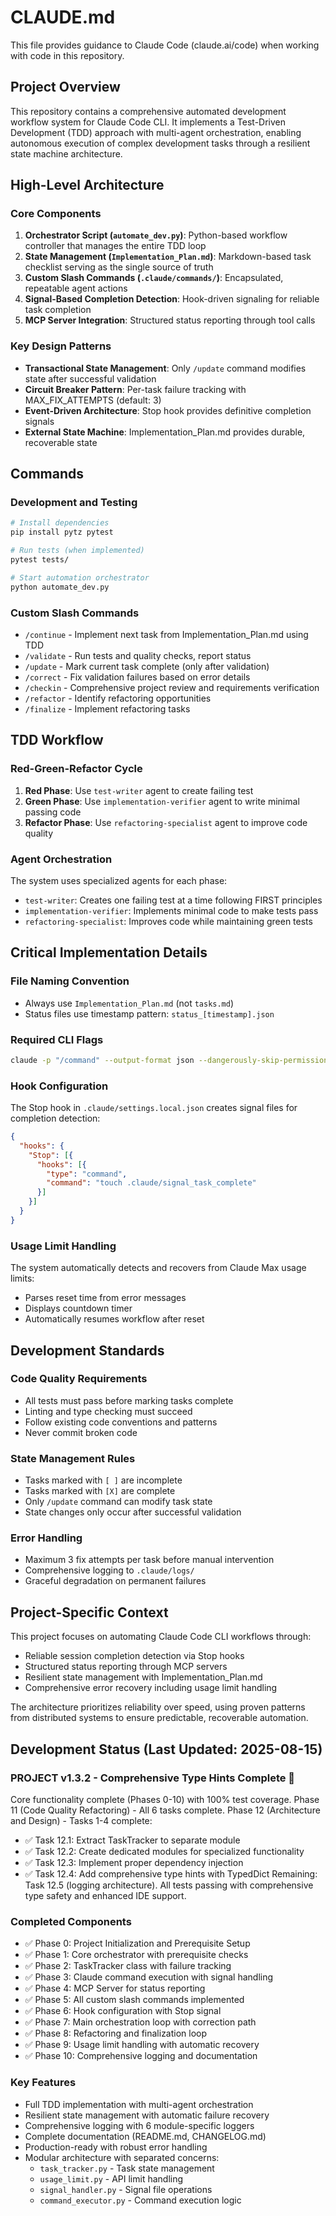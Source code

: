 # CLAUDE.md

This file provides guidance to Claude Code (claude.ai/code) when working with code in this repository.

## Project Overview

This repository contains a comprehensive automated development workflow system for Claude Code CLI. It implements a Test-Driven Development (TDD) approach with multi-agent orchestration, enabling autonomous execution of complex development tasks through a resilient state machine architecture.

## High-Level Architecture

### Core Components

1. **Orchestrator Script (`automate_dev.py`)**: Python-based workflow controller that manages the entire TDD loop
2. **State Management (`Implementation_Plan.md`)**: Markdown-based task checklist serving as the single source of truth
3. **Custom Slash Commands (`.claude/commands/`)**: Encapsulated, repeatable agent actions
4. **Signal-Based Completion Detection**: Hook-driven signaling for reliable task completion
5. **MCP Server Integration**: Structured status reporting through tool calls

### Key Design Patterns

- **Transactional State Management**: Only `/update` command modifies state after successful validation
- **Circuit Breaker Pattern**: Per-task failure tracking with MAX_FIX_ATTEMPTS (default: 3)
- **Event-Driven Architecture**: Stop hook provides definitive completion signals
- **External State Machine**: Implementation_Plan.md provides durable, recoverable state

## Commands

### Development and Testing

```bash
# Install dependencies
pip install pytz pytest

# Run tests (when implemented)
pytest tests/

# Start automation orchestrator
python automate_dev.py
```

### Custom Slash Commands

- `/continue` - Implement next task from Implementation_Plan.md using TDD
- `/validate` - Run tests and quality checks, report status
- `/update` - Mark current task complete (only after validation)
- `/correct` - Fix validation failures based on error details
- `/checkin` - Comprehensive project review and requirements verification
- `/refactor` - Identify refactoring opportunities
- `/finalize` - Implement refactoring tasks

## TDD Workflow

### Red-Green-Refactor Cycle

1. **Red Phase**: Use `test-writer` agent to create failing test
2. **Green Phase**: Use `implementation-verifier` agent to write minimal passing code
3. **Refactor Phase**: Use `refactoring-specialist` agent to improve code quality

### Agent Orchestration

The system uses specialized agents for each phase:
- `test-writer`: Creates one failing test at a time following FIRST principles
- `implementation-verifier`: Implements minimal code to make tests pass
- `refactoring-specialist`: Improves code while maintaining green tests

## Critical Implementation Details

### File Naming Convention
- Always use `Implementation_Plan.md` (not `tasks.md`)
- Status files use timestamp pattern: `status_[timestamp].json`

### Required CLI Flags
```bash
claude -p "/command" --output-format json --dangerously-skip-permissions
```

### Hook Configuration
The Stop hook in `.claude/settings.local.json` creates signal files for completion detection:
```json
{
  "hooks": {
    "Stop": [{
      "hooks": [{
        "type": "command",
        "command": "touch .claude/signal_task_complete"
      }]
    }]
  }
}
```

### Usage Limit Handling
The system automatically detects and recovers from Claude Max usage limits:
- Parses reset time from error messages
- Displays countdown timer
- Automatically resumes workflow after reset

## Development Standards

### Code Quality Requirements
- All tests must pass before marking tasks complete
- Linting and type checking must succeed
- Follow existing code conventions and patterns
- Never commit broken code

### State Management Rules
- Tasks marked with `[ ]` are incomplete
- Tasks marked with `[X]` are complete
- Only `/update` command can modify task state
- State changes only occur after successful validation

### Error Handling
- Maximum 3 fix attempts per task before manual intervention
- Comprehensive logging to `.claude/logs/`
- Graceful degradation on permanent failures

## Project-Specific Context

This project focuses on automating Claude Code CLI workflows through:
- Reliable session completion detection via Stop hooks
- Structured status reporting through MCP servers
- Resilient state management with Implementation_Plan.md
- Comprehensive error recovery including usage limit handling

The architecture prioritizes reliability over speed, using proven patterns from distributed systems to ensure predictable, recoverable automation.

## Development Status (Last Updated: 2025-08-15)

### PROJECT v1.3.2 - Comprehensive Type Hints Complete 🚀

Core functionality complete (Phases 0-10) with 100% test coverage.
Phase 11 (Code Quality Refactoring) - All 6 tasks complete.
Phase 12 (Architecture and Design) - Tasks 1-4 complete:
  - ✅ Task 12.1: Extract TaskTracker to separate module
  - ✅ Task 12.2: Create dedicated modules for specialized functionality
  - ✅ Task 12.3: Implement proper dependency injection
  - ✅ Task 12.4: Add comprehensive type hints with TypedDict
Remaining: Task 12.5 (logging architecture).
All tests passing with comprehensive type safety and enhanced IDE support.

### Completed Components
- ✅ Phase 0: Project Initialization and Prerequisite Setup
- ✅ Phase 1: Core orchestrator with prerequisite checks
- ✅ Phase 2: TaskTracker class with failure tracking
- ✅ Phase 3: Claude command execution with signal handling
- ✅ Phase 4: MCP Server for status reporting
- ✅ Phase 5: All custom slash commands implemented
- ✅ Phase 6: Hook configuration with Stop signal
- ✅ Phase 7: Main orchestration loop with correction path
- ✅ Phase 8: Refactoring and finalization loop
- ✅ Phase 9: Usage limit handling with automatic recovery
- ✅ Phase 10: Comprehensive logging and documentation

### Key Features
- Full TDD implementation with multi-agent orchestration
- Resilient state management with automatic failure recovery
- Comprehensive logging with 6 module-specific loggers
- Complete documentation (README.md, CHANGELOG.md)
- Production-ready with robust error handling
- Modular architecture with separated concerns:
  - `task_tracker.py` - Task state management
  - `usage_limit.py` - API limit handling
  - `signal_handler.py` - Signal file operations
  - `command_executor.py` - Command execution logic